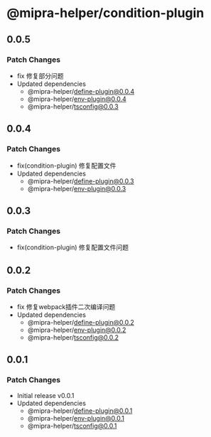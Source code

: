 # @mipra-helper/condition-plugin

## 0.0.5

### Patch Changes

- fix 修复部分问题
- Updated dependencies
  - @mipra-helper/define-plugin@0.0.4
  - @mipra-helper/env-plugin@0.0.4
  - @mipra-helper/tsconfig@0.0.3

## 0.0.4

### Patch Changes

- fix(condition-plugin) 修复配置文件
- Updated dependencies
  - @mipra-helper/define-plugin@0.0.3
  - @mipra-helper/env-plugin@0.0.3

## 0.0.3

### Patch Changes

- fix(condition-plugin) 修复配置文件问题

## 0.0.2

### Patch Changes

- fix 修复webpack插件二次编译问题
- Updated dependencies
  - @mipra-helper/define-plugin@0.0.2
  - @mipra-helper/env-plugin@0.0.2
  - @mipra-helper/tsconfig@0.0.2

## 0.0.1

### Patch Changes

- Initial release v0.0.1
- Updated dependencies
  - @mipra-helper/define-plugin@0.0.1
  - @mipra-helper/env-plugin@0.0.1
  - @mipra-helper/tsconfig@0.0.1
